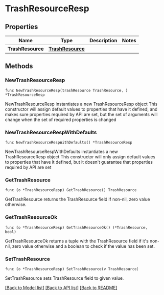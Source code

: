 # TrashResourceResp

## Properties

Name | Type | Description | Notes
------------ | ------------- | ------------- | -------------
**TrashResource** | [**TrashResource**](TrashResource.md) |  | 

## Methods

### NewTrashResourceResp

`func NewTrashResourceResp(trashResource TrashResource, ) *TrashResourceResp`

NewTrashResourceResp instantiates a new TrashResourceResp object
This constructor will assign default values to properties that have it defined,
and makes sure properties required by API are set, but the set of arguments
will change when the set of required properties is changed

### NewTrashResourceRespWithDefaults

`func NewTrashResourceRespWithDefaults() *TrashResourceResp`

NewTrashResourceRespWithDefaults instantiates a new TrashResourceResp object
This constructor will only assign default values to properties that have it defined,
but it doesn't guarantee that properties required by API are set

### GetTrashResource

`func (o *TrashResourceResp) GetTrashResource() TrashResource`

GetTrashResource returns the TrashResource field if non-nil, zero value otherwise.

### GetTrashResourceOk

`func (o *TrashResourceResp) GetTrashResourceOk() (*TrashResource, bool)`

GetTrashResourceOk returns a tuple with the TrashResource field if it's non-nil, zero value otherwise
and a boolean to check if the value has been set.

### SetTrashResource

`func (o *TrashResourceResp) SetTrashResource(v TrashResource)`

SetTrashResource sets TrashResource field to given value.



[[Back to Model list]](../README.md#documentation-for-models) [[Back to API list]](../README.md#documentation-for-api-endpoints) [[Back to README]](../README.md)


